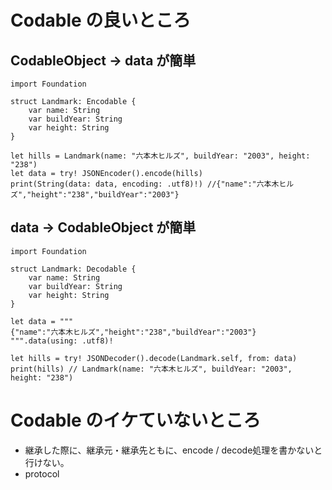 # Codable の良いところ
## CodableObject -> data が簡単
```
import Foundation

struct Landmark: Encodable {
    var name: String
    var buildYear: String
    var height: String
}

let hills = Landmark(name: "六本木ヒルズ", buildYear: "2003", height: "238")
let data = try! JSONEncoder().encode(hills)
print(String(data: data, encoding: .utf8)!) //{"name":"六本木ヒルズ","height":"238","buildYear":"2003"}
```
## data -> CodableObject が簡単
```
import Foundation

struct Landmark: Decodable {
    var name: String
    var buildYear: String
    var height: String
}

let data = """
{"name":"六本木ヒルズ","height":"238","buildYear":"2003"}
""".data(using: .utf8)!

let hills = try! JSONDecoder().decode(Landmark.self, from: data)
print(hills) // Landmark(name: "六本木ヒルズ", buildYear: "2003", height: "238")
```

# Codable のイケていないところ
- 継承した際に、継承元・継承先ともに、encode / decode処理を書かないと行けない。
- protocol
